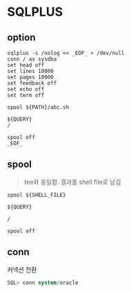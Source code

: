 # SQLPLUS

## option

```shell
sqlplus -s /nolog << _EOF_ > /dev/null
conn / as sysdba
set head off
set lines 10000
set pages 10000
set feedback off
set echo off
set term off

spool ${PATH}/abc.sh

${QUERY}
/

spool off
_EOF_
```

## spool

> tee와 동일함. 결과를 shell file로 남김

```shell
spool ${SHELL_FILE}

${QUERY}

/

spool off
```

## conn

커넥션 전환

```sql
SQL> conn system/oracle
```
